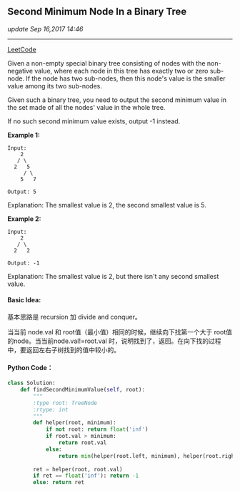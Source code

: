 ## Second Minimum Node In a Binary Tree
_update Sep 16,2017  14:46_

---
[LeetCode](https://leetcode.com/problems/second-minimum-node-in-a-binary-tree/description/)

Given a non-empty special binary tree consisting of nodes with the non-negative value, where each node in this tree has exactly two or zero sub-node. If the node has two sub-nodes, then this node's value is the smaller value among its two sub-nodes.

Given such a binary tree, you need to output the second minimum value in the set made of all the nodes' value in the whole tree.

If no such second minimum value exists, output -1 instead.

**Example 1:**

    Input: 
        2
       / \
      2   5
         / \
        5   7

    Output: 5
Explanation: The smallest value is 2, the second smallest value is 5.

**Example 2:**

    Input: 
        2
       / \
      2   2

    Output: -1
Explanation: The smallest value is 2, but there isn't any second smallest value.

#### Basic Idea:
基本思路是 recursion 加 divide and conquer。

当当前 node.val 和 root值（最小值）相同的时候，继续向下找第一个大于 root值 的node。当当前node.val!=root.val 时，说明找到了，返回。在向下找的过程中，要返回左右子树找到的值中较小的。

#### Python Code：
```python
class Solution:
    def findSecondMinimumValue(self, root):
        """
        :type root: TreeNode
        :rtype: int
        """
        def helper(root, minimum):
            if not root: return float('inf')
            if root.val > minimum:
                return root.val
            else:
                return min(helper(root.left, minimum), helper(root.right, minimum))
        
        ret = helper(root, root.val)
        if ret == float('inf'): return -1
        else: return ret
```    






